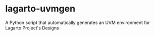 # lagarto-uvmgen
A Python script that automatically generates an UVM environment for Lagarto Project's Designs
